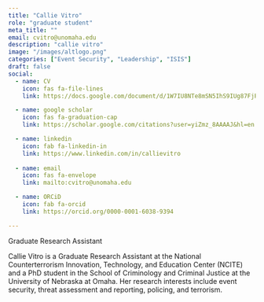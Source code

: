 ```yaml
---
title: "Callie Vitro"
role: "graduate student"
meta_title: ""
email: cvitro@unomaha.edu
description: "callie vitro"
image: "/images/altlogo.png"
categories: ["Event Security", "Leadership", "ISIS"]
draft: false
social:
  - name: CV
    icon: fas fa-file-lines
    link: https://docs.google.com/document/d/1W7IU8NTe8mSN5IhS9IUg87FjPRid0h_9/edit

  - name: google scholar
    icon: fas fa-graduation-cap
    link: https://scholar.google.com/citations?user=yiZmz_8AAAAJ&hl=en

  - name: linkedin
    icon: fab fa-linkedin-in
    link: https://www.linkedin.com/in/callievitro
  
  - name: email
    icon: fas fa-envelope
    link: mailto:cvitro@unomaha.edu

  - name: ORCiD
    icon: fab fa-orcid
    link: https://orcid.org/0000-0001-6038-9394

---
```

Graduate Research Assistant

<!--more-->

Callie Vitro is a Graduate Research Assistant at the National Counterterrorism Innovation, Technology, and Education Center (NCITE) and a PhD student in the School of Criminology and Criminal Justice at the University of Nebraska at Omaha. Her research interests include event security, threat assessment and reporting, policing, and terrorism.